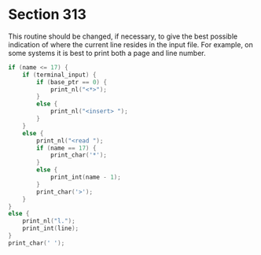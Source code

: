# Section 313

This routine should be changed, if necessary, to give the best possible indication of where the current line resides in the input file.
For example, on some systems it is best to print both a page and line number.

```c << Print location of current line >>=
if (name <= 17) {
    if (terminal_input) {
        if (base_ptr == 0) {
            print_nl("<*>");
        }
        else {
            print_nl("<insert> ");
        }
    }
    else {
        print_nl("<read ");
        if (name == 17) {
            print_char('*');
        }
        else {
            print_int(name - 1);
        }
        print_char('>');
    }
}
else {
    print_nl("l.");
    print_int(line);
}
print_char(' ');
```
